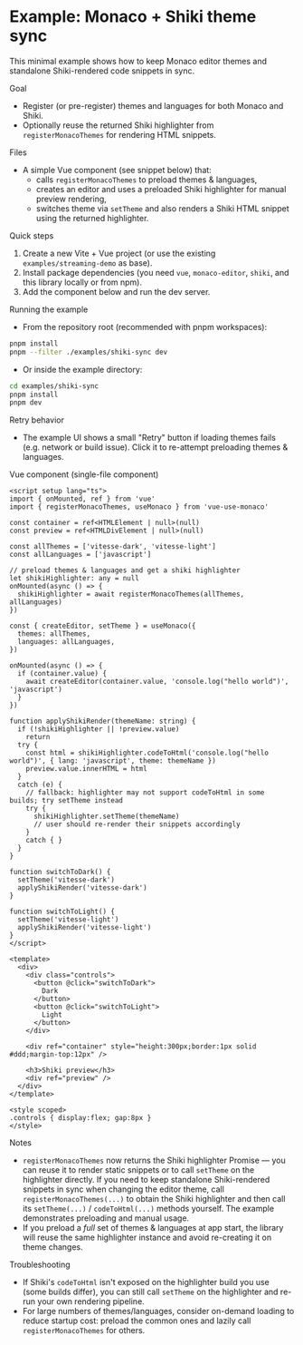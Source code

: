 # Example: Monaco + Shiki theme sync

This minimal example shows how to keep Monaco editor themes and standalone Shiki-rendered code snippets in sync.

Goal

- Register (or pre-register) themes and languages for both Monaco and Shiki.
- Optionally reuse the returned Shiki highlighter from `registerMonacoThemes` for rendering HTML snippets.

Files

- A simple Vue component (see snippet below) that:
  - calls `registerMonacoThemes` to preload themes & languages,
  - creates an editor and uses a preloaded Shiki highlighter for manual preview rendering,
  - switches theme via `setTheme` and also renders a Shiki HTML snippet using the returned highlighter.

Quick steps

1. Create a new Vite + Vue project (or use the existing `examples/streaming-demo` as base).
2. Install package dependencies (you need `vue`, `monaco-editor`, `shiki`, and this library locally or from npm).
3. Add the component below and run the dev server.

Running the example

- From the repository root (recommended with pnpm workspaces):

```bash
pnpm install
pnpm --filter ./examples/shiki-sync dev
```

- Or inside the example directory:

```bash
cd examples/shiki-sync
pnpm install
pnpm dev
```

Retry behavior

- The example UI shows a small "Retry" button if loading themes fails (e.g. network or build issue). Click it to re-attempt preloading themes & languages.

Vue component (single-file component)

```vue
<script setup lang="ts">
import { onMounted, ref } from 'vue'
import { registerMonacoThemes, useMonaco } from 'vue-use-monaco'

const container = ref<HTMLElement | null>(null)
const preview = ref<HTMLDivElement | null>(null)

const allThemes = ['vitesse-dark', 'vitesse-light']
const allLanguages = ['javascript']

// preload themes & languages and get a shiki highlighter
let shikiHighlighter: any = null
onMounted(async () => {
  shikiHighlighter = await registerMonacoThemes(allThemes, allLanguages)
})

const { createEditor, setTheme } = useMonaco({
  themes: allThemes,
  languages: allLanguages,
})

onMounted(async () => {
  if (container.value) {
    await createEditor(container.value, 'console.log("hello world")', 'javascript')
  }
})

function applyShikiRender(themeName: string) {
  if (!shikiHighlighter || !preview.value)
    return
  try {
    const html = shikiHighlighter.codeToHtml('console.log("hello world")', { lang: 'javascript', theme: themeName })
    preview.value.innerHTML = html
  }
  catch (e) {
    // fallback: highlighter may not support codeToHtml in some builds; try setTheme instead
    try {
      shikiHighlighter.setTheme(themeName)
      // user should re-render their snippets accordingly
    }
    catch { }
  }
}

function switchToDark() {
  setTheme('vitesse-dark')
  applyShikiRender('vitesse-dark')
}

function switchToLight() {
  setTheme('vitesse-light')
  applyShikiRender('vitesse-light')
}
</script>

<template>
  <div>
    <div class="controls">
      <button @click="switchToDark">
        Dark
      </button>
      <button @click="switchToLight">
        Light
      </button>
    </div>

    <div ref="container" style="height:300px;border:1px solid #ddd;margin-top:12px" />

    <h3>Shiki preview</h3>
    <div ref="preview" />
  </div>
</template>

<style scoped>
.controls { display:flex; gap:8px }
</style>
```

Notes

- `registerMonacoThemes` now returns the Shiki highlighter Promise — you can reuse it to render static snippets or to call `setTheme` on the highlighter directly.
If you need to keep standalone Shiki-rendered snippets in sync when changing the editor theme, call `registerMonacoThemes(...)` to obtain the Shiki highlighter and then call its `setTheme(...)` / `codeToHtml(...)` methods yourself. The example demonstrates preloading and manual usage.
- If you preload a *full* set of themes & languages at app start, the library will reuse the same highlighter instance and avoid re-creating it on theme changes.

Troubleshooting

- If Shiki's `codeToHtml` isn't exposed on the highlighter build you use (some builds differ), you can still call `setTheme` on the highlighter and re-run your own rendering pipeline.
- For large numbers of themes/languages, consider on-demand loading to reduce startup cost: preload the common ones and lazily call `registerMonacoThemes` for others.
